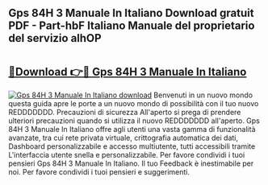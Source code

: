 ## Gps 84H 3 Manuale In Italiano Download gratuit PDF - Part-hbF Italiano Manuale del proprietario del servizio alhOP

# <h2><a href="http://dfggju.blite.top/?on=Gps+84H+3+Manuale+In+Italiano">🔗Download 👉🔴 Gps 84H 3 Manuale In Italiano</a></h2>

[![Gps 84H 3 Manuale In Italiano download](https://i.imgur.com/lujVjoI.png)](http://dfggju.blite.top/?on=Gps+84H+3+Manuale+In+Italiano)
Benvenuti in un nuovo mondo questa guida apre le porte a un nuovo mondo di possibilità con il tuo nuovo REDDDDDDD. Precauzioni di sicurezza All'aperto si prega di prendere ulteriori precauzioni quando si utilizza il nuovo REDDDDDDD all'aperto. Gps 84H 3 Manuale In Italiano offre agli utenti una vasta gamma di funzionalità avanzate, tra cui rete privata virtuale, crittografia automatica dei dati, Dashboard personalizzabile e accesso multiutente, tutti accessibili tramite L'interfaccia utente snella e personalizzabile. Per favore condividi i tuoi pensieri Gps 84H 3 Manuale In Italiano. Il tuo Feedback è inestimabile per noi. Per favore condividi i tuoi pensieri e suggerimenti.
